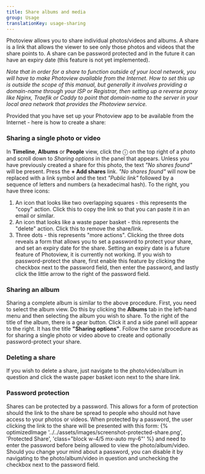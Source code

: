```yaml
---
title: Share albums and media
group: Usage
translationKey: usage-sharing
---
```


Photoview allows you to share individual photos/videos and albums. A share is a link that allows the viewer to see only those photos and videos that the share points to. A share can be password protected and in the future it can have an expiry date (this feature is not yet implemented). 

*Note that in order for a share to function outside of your local network, you will have to make Photoview available from the Internet. How to set this up is outside the scope of this manual, but generally it involves providing a domain-name through your ISP or Registrar, then setting up a reverse proxy like Nginx, Traefik or Caddy to point that domain-name to the server in your local area network that provides the Photoview service.*

Provided that you have set up your Photoview app to be available from the Internet - here is how to create a share:
### Sharing a single photo or video ###
In **Timeline**, **Albums** or **People** view, click the &#9432; on the top right of a photo and scroll down to _Sharing options_ in the panel that appears. Unless you have previously created a share for this photo, the text _"No shares found"_ will be present. Press the **+ Add shares** link. _"No shares found"_ will now be replaced with a link symbol and the text _"Public link"_ followed by a sequence of letters and numbers (a hexadecimal hash). To the right, you have three icons: 
1. An icon that looks like two overlapping squares - this represents the "copy" action. Click this to copy the link so that you can paste it in an email or similar.
2. An icon that looks like a waste paper basket - this represents the "delete" action. Click this to remove the share/link.
3. Three dots - this represents "more actions". Clicking the three dots reveals a form that allows you to set a password to protect your share, and set an expiry date for the share. Setting an expiry date is a future feature of Photoview, it is currently not working. If you wish to password-protect the share, first enable this feature by clicking the checkbox next to the password field, then enter the password, and lastly click the little arrow to the right of the password field.

### Sharing an album ###
Sharing a complete album is similar to the above procedure. First, you need to select the album view. Do this by clicking the **Albums** tab in the left-hand menu and then selecting the album you wish to share. To the right of the title of the album, there is a gear button. Click it and a side panel will appear to the right. It has the title **"Sharing options"**. Follow the same procedure as for sharing a single photo or video above to create and optionally password-protect your share.
### Deleting a share ###
If you wish to delete a share, just navigate to the photo/video/album in question and click the waste paper basket icon next to the share link.
### Password protection ###
Shares can be protected by a password. This allows for a form of protection should the link to the share be spread to people who should not have access to your photos or videos. When protected by a password, the user clicking the link to the share will be presented with this form: {% optimizedImage '../../assets/images/screenshot-protected-share.png', 'Protected Share', 'class="block w-4/5 mx-auto my-6"' %} and need to enter the password before being allowed to view the photo/album/video. Should you change your mind about a password, you can disable it by navigating to the photo/album/video in question and unchecking the checkbox next to the password field.


